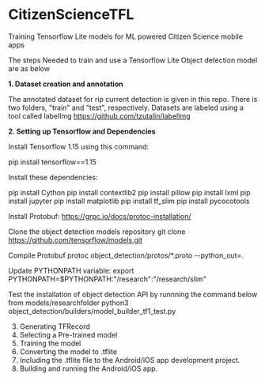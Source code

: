# CitizenScienceTFL
Training Tensorflow Lite models for ML powered Citizen Science mobile apps

The steps Needed to train and use a Tensorflow Lite Object detection model are as below

**1. Dataset creation and annotation**

The annotated dataset for rip current detection is given in this repo. There is two folders, "train" and "test", respectively.
Datasets are labeled using a tool called labelImg https://github.com/tzutalin/labelImg

**2. Setting up Tensorflow and Dependencies**

Install Tensorflow 1.15 using this command:

pip install tensorflow==1.15

Install these dependencies:

pip install Cython 
pip install contextlib2
pip install pillow 
pip install lxml 
pip install jupyter 
pip install matplotlib 
pip install tf_slim 
pip install pycocotools

Install Protobuf:
https://grpc.io/docs/protoc-installation/

Clone the object detection models repository
git clone https://github.com/tensorflow/models.git

Compile Protobuf
protoc object_detection/protos/*.proto --python_out=.

Update PYTHONPATH variable:
export PYTHONPATH=$PYTHONPATH:"/research":"/research/slim"

Test the installation of object detection API by runnning the command below from models/researchfolder
python3 object_detection/builders/model_builder_tf1_test.py

3. Generating TFRecord
4. Selecting a Pre-trained model
5. Training the model
6. Converting the model to .tflite
7. Including the .tflite file to the Android/iOS app development project.
8. Building and running the Android/iOS app.
